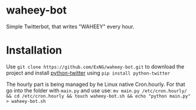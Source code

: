 # waheey-bot

Simple Twitterbot, that writes "WAHEEY" every hour.

# Installation

Use `git clone https://github.com/ExNG/waheey-bot.git` to download the project and install [python-twitter](https://github.com/bear/python-twitter) using `pip install python-twitter`

The hourly part is being managed by he Linux native Cron.hourly.
For that go into the folder with `main.py` and use use: `mv main.py /etc/cron.hourly/ && cd /etc/cron.hourly && touch waheey-bot.sh && echo "python main.py" > waheey-bot.sh`
